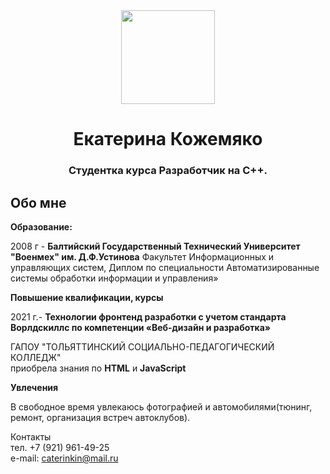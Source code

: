 <div id="header" align="center">
  <img src="https://sun9-36.userapi.com/impg/dDFyWl23Y5Mbreegr2JZSWUtzyirskK1pbUmNg/-k8tpPshhmg.jpg?size=1796x2160&quality=95&sign=2edb12ac55cafdbe3f84a03cb7016f42&type=album" width="150"/>
</div>
<h1 align="center">Екатерина Кожемяко </a> 
<h3 align="center"> Студентка курса Разработчик на C++. </a>   


## Обо мне 

**Образование:**

2008 г -  **Балтийский Государственный Технический Университет "Военмех" им. Д.Ф.Устинова**
Факультет Информационных и управляющих систем, Диплом по специальности Автоматизированные системы обработки информации и управления»

**Повышение квалификации, курсы**

2021 г.- **Технологии фронтенд разработки с учетом стандарта Ворлдскиллс по компетенции «Веб-дизайн и разработка»**  

ГАПОУ "ТОЛЬЯТТИНСКИЙ СОЦИАЛЬНО-ПЕДАГОГИЧЕСКИЙ КОЛЛЕДЖ"  
приобрела знания по **HTML** и **JavaScript**

**Увлечения**

В свободное время увлекаюсь фотографией и автомобилями(тюнинг, ремонт, организация встреч автоклубов).



Контакты  
 тел. +7 (921) 961-49-25   
e-mail: caterinkin@mail.ru